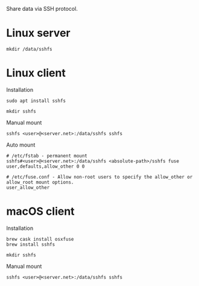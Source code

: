 Share data via SSH protocol.

# Linux server

```
mkdir /data/sshfs
```

# Linux client

Installation

```
sudo apt install sshfs

mkdir sshfs
```

Manual mount

```
sshfs <user>@<server.net>:/data/sshfs sshfs
```

Auto mount

```
# /etc/fstab - permanent mount
sshfs#<user>@<server.net>:/data/sshfs <absolute-path>/sshfs fuse user,defaults,allow_other 0 0

# /etc/fuse.conf - Allow non-root users to specify the allow_other or allow_root mount options.
user_allow_other
```

# macOS client

Installation

```
brew cask install osxfuse
brew install sshfs

mkdir sshfs
```

Manual mount

```
sshfs <user>@<server.net>:/data/sshfs sshfs
```
